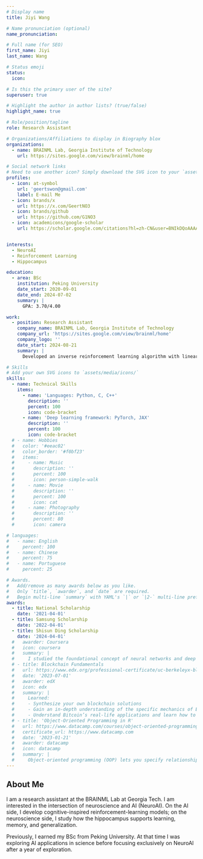 ```yaml
---
# Display name
title: Jiyi Wang

# Name pronunciation (optional)
name_pronunciation: 

# Full name (for SEO)
first_name: Jiyi
last_name: Wang

# Status emoji
status:
  icon: 

# Is this the primary user of the site?
superuser: true

# Highlight the author in author lists? (true/false)
highlight_name: true

# Role/position/tagline
role: Research Assistant

# Organizations/Affiliations to display in Biography blox
organizations: 
  - name: BRAINML Lab, Georgia Institute of Technology
    url: https://sites.google.com/view/brainml/home

# Social network links
# Need to use another icon? Simply download the SVG icon to your `assets/media/icons/` folder.
profiles:
  - icon: at-symbol
    url: 'geertswon@gmail.com'
    label: E-mail Me
  - icon: brands/x
    url: https://x.com/GeertNO3
  - icon: brands/github
    url: https://github.com/G1NO3
  - icon: academicons/google-scholar
    url: https://scholar.google.com/citations?hl=zh-CN&user=BNIkDQoAAAAJ


interests:
  - NeuroAI
  - Reinforcement Learning
  - Hippocampus

education:
  - area: BSc
    institution: Peking University
    date_start: 2020-09-01
    date_end: 2024-07-02
    summary: |
      GPA: 3.70/4.00

work:
  - position: Research Assistant
    company_name: BRAINML Lab, Georgia Institute of Technology
    company_url: 'https://sites.google.com/view/brainml/home'
    company_logo: ''
    date_start: 2024-08-21
    summary: |
      Developed an inverse reinforcement learning algorithm with linear decomposition of the environment to find out the skill sets that act as the basis functions of animal behaviors. Used the trajectory data and recover the reward function efficiently and locate a series of skill sets. 

# Skills
# Add your own SVG icons to `assets/media/icons/`
skills:
  - name: Technical Skills
    items:
      - name: 'Languages: Python, C, C++'
        description: ''
        percent: 100
        icon: code-bracket
      - name: 'Deep learning framework: PyTorch, JAX'
        description: ''
        percent: 100
        icon: code-bracket
  # - name: Hobbies
  #   color: '#eeac02'
  #   color_border: '#f0bf23'
  #   items:
  #     - name: Music
  #       description: ''
  #       percent: 100
  #       icon: person-simple-walk
  #     - name: Movie
  #       description: ''
  #       percent: 100
  #       icon: cat
  #     - name: Photography
  #       description: ''
  #       percent: 80
  #       icon: camera

# languages:
#   - name: English
#     percent: 100
#   - name: Chinese
#     percent: 75
#   - name: Portuguese
#     percent: 25

# Awards.
#   Add/remove as many awards below as you like.
#   Only `title`, `awarder`, and `date` are required.
#   Begin multi-line `summary` with YAML's `|` or `|2-` multi-line prefix and indent 2 spaces below.
awards:
  - title: National Scholarship
    date: '2021-04-01'
  - title: Samsung Scholarship
    date: '2022-04-01'
  - title: Shisun Ding Scholarship
    date: '2024-04-01'
  #   awarder: Coursera
  #   icon: coursera
  #   summary: |
  #     I studied the foundational concept of neural networks and deep learning. By the end, I was familiar with the significant technological trends driving the rise of deep learning; build, train, and apply fully connected deep neural networks; implement efficient (vectorized) neural networks; identify key parameters in a neural network’s architecture; and apply deep learning to your own applications.
  # - title: Blockchain Fundamentals
  #   url: https://www.edx.org/professional-certificate/uc-berkeleyx-blockchain-fundamentals
  #   date: '2023-07-01'
  #   awarder: edX
  #   icon: edx
  #   summary: |
  #     Learned:
  #     - Synthesize your own blockchain solutions
  #     - Gain an in-depth understanding of the specific mechanics of Bitcoin
  #     - Understand Bitcoin’s real-life applications and learn how to attack and destroy Bitcoin, Ethereum, smart contracts and Dapps, and alternatives to Bitcoin’s Proof-of-Work consensus algorithm
  # - title: 'Object-Oriented Programming in R'
  #   url: https://www.datacamp.com/courses/object-oriented-programming-with-s3-and-r6-in-r
  #   certificate_url: https://www.datacamp.com
  #   date: '2023-01-21'
  #   awarder: datacamp
  #   icon: datacamp
  #   summary: |
  #     Object-oriented programming (OOP) lets you specify relationships between functions and the objects that they can act on, helping you manage complexity in your code. This is an intermediate level course, providing an introduction to OOP, using the S3 and R6 systems. S3 is a great day-to-day R programming tool that simplifies some of the functions that you write. R6 is especially useful for industry-specific analyses, working with web APIs, and building GUIs.
---
```


## About Me

I am a research assistant at the BRAINML Lab at Georgia Tech. I am interested in the intersection of neuroscience and AI (NeuroAI). On the AI side, I develop cognitive-inspired reinforcement-learning models; on the neuroscience side, I study how the hippocampus supports learning, memory, and generalization.

Previously, I earned my BSc from Peking University. At that time I was exploring AI applications in science before focusing exclusively on NeuroAI after a year of exploration.
